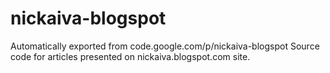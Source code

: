 # nickaiva-blogspot
Automatically exported from code.google.com/p/nickaiva-blogspot
Source code for articles presented on nickaiva.blogspot.com site.
